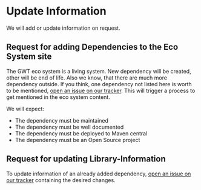 # Update Information

We will add or update information on request. 

## Request for adding Dependencies to the Eco System site

The GWT eco system is a living system. New dependency will be created, other will be end of life. Also we know, that there are
much more dependency outside. If you think, one dependency not listed here is worth to be mentioned, [open an issue
on our tracker](https://github.com/gwtproject/gwt-site/issues/new/choose). This will trigger a process to get mentioned in the eco system content.

We will expect:

* The dependency must be maintained
* The dependency must be well documented
* The dependency must be deployed to Maven central
* The dependency must be an Open Source project

## Request for updating Library-Information

To update information of an already added dependency, [open an issue
on our tracker](https://github.com/gwtproject/gwt-site/issues/new/choose) containing the desired changes.